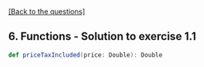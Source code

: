 [[Back to the questions]](../../06.%20Functions.md#exercise-1)

## 6. Functions - Solution to exercise 1.1

```scala
def priceTaxIncluded(price: Double): Double
```